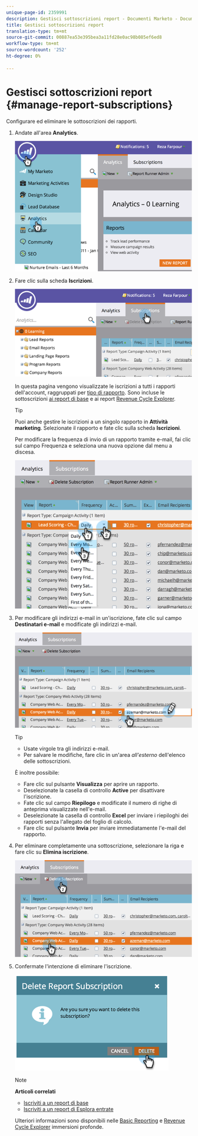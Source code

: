 ```yaml
---
unique-page-id: 2359991
description: Gestisci sottoscrizioni report - Documenti Marketo - Documentazione prodotto
title: Gestisci sottoscrizioni report
translation-type: tm+mt
source-git-commit: 00887ea53e395bea3a11fd28e0ac98b085ef6ed8
workflow-type: tm+mt
source-wordcount: '252'
ht-degree: 0%

---
```



# Gestisci sottoscrizioni report {#manage-report-subscriptions}

Configurare ed eliminare le sottoscrizioni dei rapporti.

1. Andate all&#39;area **Analytics**.

   ![](assets/image2014-9-16-10-3a35-3a25.png)

1. Fare clic sulla scheda **Iscrizioni**.

   ![](assets/image2014-9-16-10-3a35-3a32.png)

   In questa pagina vengono visualizzate le iscrizioni a tutti i rapporti dell&#39;account, raggruppati per [tipo di rapporto](../../../../product-docs/reporting/basic-reporting/report-types/report-type-overview.md). Sono incluse le sottoscrizioni [ai report di base](subscribe-to-a-basic-report.md) e ai report [Revenue Cycle Explorer](http://docs.marketo.com/display/docs/revenue+cycle+analytics).

   >[!TIP]
   >
   >Puoi anche gestire le iscrizioni a un singolo rapporto in **Attività marketing**. Selezionate il rapporto e fate clic sulla scheda **Iscrizioni**.

   Per modificare la frequenza di invio di un rapporto tramite e-mail, fai clic sul campo Frequenza e seleziona una nuova opzione dal menu a discesa.

   ![](assets/image2014-9-16-10-3a36-3a4.png)

1. Per modificare gli indirizzi e-mail in un&#39;iscrizione, fate clic sul campo **Destinatari e-mail** e modificate gli indirizzi e-mail.

   ![](assets/image2014-9-16-10-3a36-3a11.png)

   >[!TIP]
   >
   >
   >    
   >    
   >    * Usate virgole tra gli indirizzi e-mail.
   >    * Per salvare le modifiche, fare clic in un&#39;area *all&#39;esterno* dell&#39;elenco delle sottoscrizioni.


   È inoltre possibile:

   * Fare clic sul pulsante **Visualizza** per aprire un rapporto.
   * Deselezionate la casella di controllo **Active** per disattivare l&#39;iscrizione.
   * Fate clic sul campo **Riepilogo** e modificate il numero di righe di anteprima visualizzate nell&#39;e-mail.
   * Deselezionate la casella di controllo **Excel** per inviare i riepiloghi dei rapporti senza l&#39;allegato del foglio di calcolo.
   * Fare clic sul pulsante **Invia** per inviare immediatamente l&#39;e-mail del rapporto.



1. Per eliminare completamente una sottoscrizione, selezionare la riga e fare clic su **Elimina iscrizione**.

   ![](assets/image2014-9-16-10-3a36-3a38.png)

1. Confermate l&#39;intenzione di eliminare l&#39;iscrizione.

   ![](assets/image2014-9-16-10-3a36-3a43.png)

   >[!NOTE]
   >
   >**Articoli correlati**
   >
   >    
   >    
   >    * [Iscriviti a un report di base](subscribe-to-a-basic-report.md)
   >    * [Iscriviti a un report di Esplora entrate](../../../../product-docs/reporting/revenue-cycle-analytics/revenue-explorer/subscribe-to-a-revenue-explorer-report.md)


   Ulteriori informazioni sono disponibili nelle [Basic Reporting](http://docs.marketo.com/display/docs/basic+reporting) e [Revenue Cycle Explorer](http://docs.marketo.com/display/docs/revenue+cycle+analytics) immersioni profonde.

